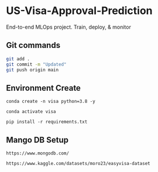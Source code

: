 # US-Visa-Approval-Prediction
End-to-end MLOps project. Train, deploy, &amp; monitor
## Git commands

``` bash
git add .
git commit -m "Updated"
git push origin main
```
## Environment Create
```
conda create -n visa python=3.8 -y
```
```
conda activate visa
```
```
pip install -r requirements.txt
```
## Mango DB Setup
```
https://www.mongodb.com/
```
```
https://www.kaggle.com/datasets/moro23/easyvisa-dataset
```